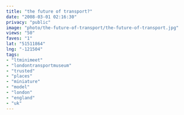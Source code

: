 ```yaml
---
title: "the future of transport?"
date: "2008-03-01 02:16:30"
privacy: "public"
image: "photo/the-future-of-transport/the-future-of-transport.jpg"
views: "50"
faves: "1"
lat: "51511864"
lng: "-121504"
tags:
- "ltminimeet"
- "londontransportmuseum"
- "trusted"
- "places"
- "miniature"
- "model"
- "london"
- "england"
- "uk"
---
```


